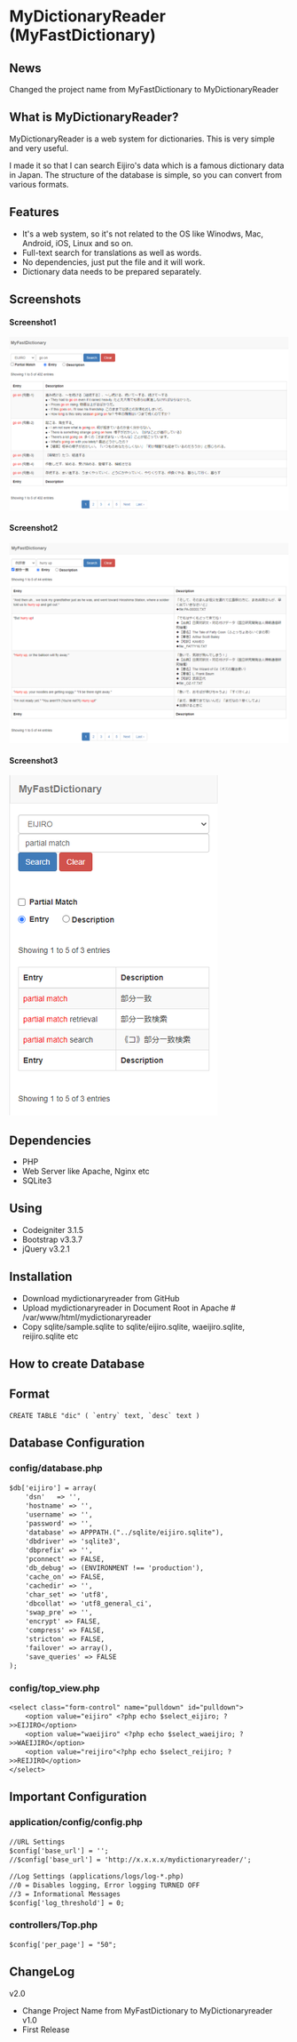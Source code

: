 # MyDictionaryReader (MyFastDictionary)

## News
Changed the project name from MyFastDictionary to MyDictionaryReader 


## What is MyDictionaryReader?
MyDictionaryReader is a web system for dictionaries.
This is very simple and very useful.  

I made it so that I can search Eijiro's data which is a famous dictionary data in Japan.
The structure of the database is simple, so you can convert from various formats. 


## Features
* It's a web system, so it's not related to the OS like Winodws, Mac, Android, iOS, Linux and so on.
* Full-text search for translations as well as words.
* No dependencies, just put the file and it will work.
* Dictionary data needs to be prepared separately.

## Screenshots
#### Screenshot1
![Network1](screenshots/PC1.png)
#### Screenshot2
![Network1](screenshots/PC2.png)
#### Screenshot3
![Network1](screenshots/mobile1.png)

## Dependencies
* PHP
* Web Server like Apache, Nginx etc
* SQLite3

## Using
* Codeigniter 3.1.5
* Bootstrap v3.3.7
* jQuery v3.2.1

## Installation
- Download mydictionaryreader from GitHub
- Upload mydictionaryreader in Document Root in Apache # /var/www/html/mydictionaryreader
- Copy sqlite/sample.sqlite to sqlite/eijiro.sqlite, waeijiro.sqlite, reijiro.sqlite etc


## How to create Database
## Format
```
CREATE TABLE "dic" ( `entry` text, `desc` text )
```



## Database Configuration
### config/database.php
```
$db['eijiro'] = array(
	'dsn'	=> '',
	'hostname' => '',
	'username' => '',
	'password' => '',
    'database' => APPPATH.("../sqlite/eijiro.sqlite"),
	'dbdriver' => 'sqlite3',
	'dbprefix' => '',
	'pconnect' => FALSE,
	'db_debug' => (ENVIRONMENT !== 'production'),
	'cache_on' => FALSE,
	'cachedir' => '',
	'char_set' => 'utf8',
	'dbcollat' => 'utf8_general_ci',
	'swap_pre' => '',
	'encrypt' => FALSE,
	'compress' => FALSE,
	'stricton' => FALSE,
	'failover' => array(),
	'save_queries' => FALSE
);
```

### config/top_view.php
```
<select class="form-control" name="pulldown" id="pulldown">
    <option value="eijiro" <?php echo $select_eijiro; ?>>EIJIRO</option>
    <option value="waeijiro" <?php echo $select_waeijiro; ?>>WAEIJIRO</option>
    <option value="reijiro"<?php echo $select_reijiro; ?>>REIJIRO</option>
</select>
```

## Important Configuration

### application/config/config.php
```
//URL Settings
$config['base_url'] = '';
//$config['base_url'] = 'http://x.x.x.x/mydictionaryreader/';
```


```
//Log Settings (applications/logs/log-*.php)
//0 = Disables logging, Error logging TURNED OFF
//3 = Informational Messages
$config['log_threshold'] = 0;
```


### controllers/Top.php

```
$config['per_page'] = "50";
```


## ChangeLog
v2.0 
  * Change Project Name from MyFastDictionary to MyDictionaryreader
v1.0
  * First Release